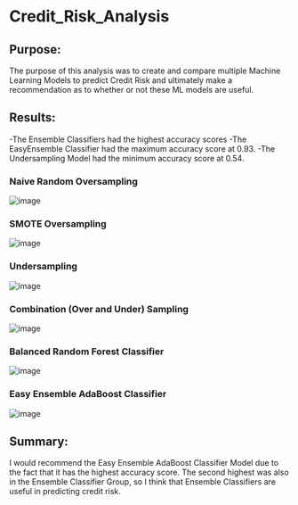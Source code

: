 # Credit_Risk_Analysis

## Purpose: 
The purpose of this analysis was to create and compare multiple Machine Learning Models to predict Credit Risk and ultimately make a recommendation as to whether or not these ML models are useful. 

## Results: 

-The Ensemble Classifiers had the highest accuracy scores 
-The EasyEnsemble Classifier had the maximum accuracy score at 0.93. 
-The Undersampling Model had the minimum accuracy score at 0.54. 

### Naive Random Oversampling
![image](https://user-images.githubusercontent.com/116187123/228410733-86235da0-e636-49ca-97c1-7c8c892c4769.png)

### SMOTE Oversampling
![image](https://user-images.githubusercontent.com/116187123/228410815-1fdfea5d-98e5-494b-aa2d-20646d8f3caf.png)

### Undersampling
![image](https://user-images.githubusercontent.com/116187123/228410874-ed479a8c-7e2e-4584-9665-564b4a724052.png)

### Combination (Over and Under) Sampling
![image](https://user-images.githubusercontent.com/116187123/228410924-06cbf074-485c-429b-ab84-d47f857a5b68.png)

### Balanced Random Forest Classifier
![image](https://user-images.githubusercontent.com/116187123/228410997-96029e53-34e5-4835-b654-4ae7c39c19ce.png)

### Easy Ensemble AdaBoost Classifier
![image](https://user-images.githubusercontent.com/116187123/228411048-1867c740-2003-45e5-bc0f-922ae30cbb29.png)


## Summary: 

I would recommend the Easy Ensemble AdaBoost Classifier Model due to the fact that it has the highest accuracy score. The second highest was also in the Ensemble Classifier Group, so I think that Ensemble Classifiers are useful in predicting credit risk. 
